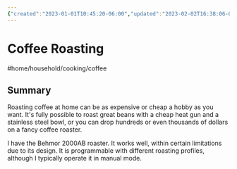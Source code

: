 ```yaml
---
{"created":"2023-01-01T10:45:20-06:00","updated":"2023-02-02T16:38:06-06:00","title":"Coffee Roasting","zettelgarden":true,"zettelType":"concept","dg-publish":true,"permalink":"/z/notes/coffee-roasting/","dgPassFrontmatter":true}
---
```


# Coffee Roasting
#home/household/cooking/coffee 
## Summary
Roasting coffee at home can be as expensive or cheap a hobby as you want. It's fully possible to roast great beans with a cheap heat gun and a stainless steel bowl, or you can drop hundreds or even thousands of dollars on a fancy coffee roaster.

I have the Behmor 2000AB roaster. It works well, within certain limitations due to its design. It is programmable with different roasting profiles, although I typically operate it in manual mode.
